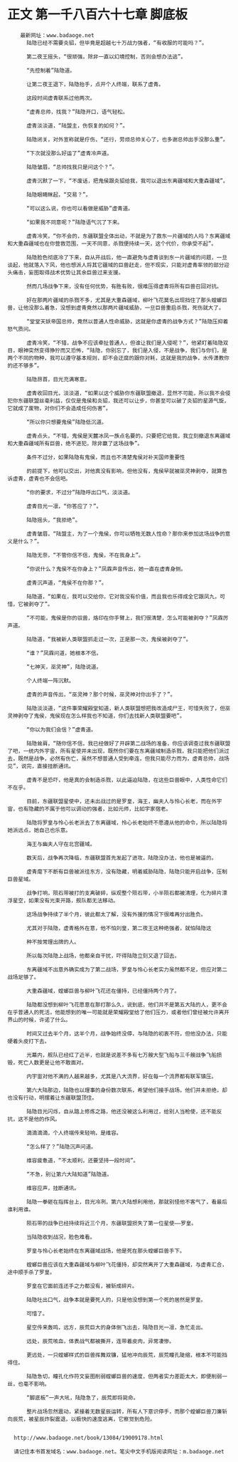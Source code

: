 # 正文 第一千八百六十七章 脚底板
        最新网址：www.badaoge.net
          陆隐已经不需要炎貂，但毕竟是超越七十万战力强者，“有收服的可能吗？”。
      
          第二夜王摇头，“很顽强，除非一直以幻境控制，否则会想办法逃”。
      
          “先控制着”陆隐道。
      
          让第二夜王退下，陆隐抬手，点开个人终端，联系了虚青。
      
          这段时间虚青联系过他两次。
      
          “虚青总帅，找我？”陆隐开口，语气轻松。
      
          虚青淡淡道，“陆盟主，伤恢复的如何？”。
      
          陆隐闭关，对外宣称就是疗伤，“还行，劳烦总帅关心了，也多谢总帅出手没那么重”。
      
          “下次就没那么好运了”虚青冷声道。
      
          陆隐皱眉，“总帅找我只是问这个？”。
      
          虚青沉默了一下，“不废话，把鬼侯跟炎貂给我，我可以退出东离疆域和大重森疆域”。
      
          陆隐眼睛眯起，“交易？”。
      
          “可以这么说，你也可以看做是威胁”虚青道。
      
          “如果我不同意呢？”陆隐语气沉了下来。
      
          虚青冷笑，“你不会的，东疆联盟全体出动，不就是为了救东一片疆域的人吗？东离疆域和大重森疆域也在你营救范围，一天不同意，杀戮便持续一天，这个代价，你承受不起”。
      
          陆隐脸色彻底冷了下来，自从开战后，他一直避免与虚青谈到东一片疆域的问题，一旦谈起，他就落入下风，他也想派人将其它疆域的巨兽赶走，但不现实，只能对虚青率领的部分迎头痛击，妄图取得战术优势让其余巨兽过来支援。
      
          然而几场战争下来，没有任何优势，有胜有败，很难压得虚青将所有巨兽召回对抗。
      
          好在那两片疆域的杀戮不多，尤其是大重森疆域，柳叶飞花莫名出现挡住了那头螳螂巨兽，让他没那么着急，没想到虚青竟然以那两片疆域威胁，一旦巨兽重启杀戮，死伤就大了。
      
          “堂堂天妖帝国总帅，竟然以普通人性命威胁，这就是你虚青的战争方式？”陆隐压抑着怒气质问。
      
          虚青冷笑，“不错，战争不应该牵扯普通人，但谁让我们是入侵呢？”，他紧盯着陆隐双目，眼神突然变得狰狞而又恐怖，“陆隐，你别忘了，我们是入侵，不是战争，我们与你们，是两个不同的物种，我可以遵守基本规则，却不会迂腐的跟你对耗，这就是我的战争，水传潇教你的还不够多”。
      
          陆隐昂首，目光充满寒意。
      
          虚青收回目光，淡淡道，“如果以这个威胁你东疆联盟撤退，显然不可能，所以我不会侵犯你东疆联盟丝毫利益，仅仅是鬼侯和炎貂，我还可以让步，你甚至可以破了炎貂的星源气旋，它就成了废物，对你们不会造成任何伤害”。
      
          “所以你只想要鬼侯”陆隐低沉道。
      
          虚青点头，“不错，鬼侯是天麓冰凤一族点名要的，只要把它给我，我立刻撤退东离疆域和大重森疆域所有巨兽，绝不进犯，除非赢了这场战争”。
      
          条件不过分，如果陆隐有鬼侯，而且也不清楚鬼侯对补天国师重要性
      
          的前提下，他可以交出，对他真没有影响，但他没有，鬼侯早就被巫灵神剥夺，就算告诉虚青，虚青也不会信吧。
      
          “你的要求，不过分”陆隐呼出口气，淡淡道。
      
          虚青目光一凛，“你答应了？”。
      
          陆隐摇头，“我拒绝”。
      
          虚青皱眉，“陆盟主，为了一个鬼侯，你可以牺牲无数人性命？那你来参加这场战争的意义是什么？”。
      
          陆隐无奈，“不管你信不信，鬼侯，不在我身上”。
      
          “你说什么？鬼侯不在你身上？”凤霖声音传出，她一直在虚青身侧。
      
          虚青沉声道，“鬼侯不在你那？”。
      
          陆隐道，“如果在，我可以交给你，它对我没有价值，而且我也乐得成全它跟凤九，可惜，它被剥夺了”。
      
          “不可能，鬼侯是你的驭兽，烙印在你手臂上，我们很清楚，怎么可能被剥夺？”凤霖厉声道。
      
          陆隐道，“我被新人类联盟抓走过一次，正是那一次，鬼侯被剥夺了”。
      
          “谁？”凤霖问道，她根本不信。
      
          “七神天，巫灵神”，陆隐说道。
      
          个人终端一阵沉默。
      
          虚青的声音传出，“巫灵神？那个时候，巫灵神对你出手了？”。
      
          陆隐淡淡道，“这件事荣耀殿堂知道，新人类联盟想把我改造成尸王，可惜失败了，但巫灵神剥夺了鬼侯，鬼侯现在怎么样我也不知道，你们去找新人类联盟要吧”。
      
          “你以为我们会信？”虚青道。
      
          陆隐耸肩，“随你信不信，我已经做好了开辟第二战场的准备，你应该调查过我东疆联盟了吧，一统内外宇宙，所有星使并未出现，既然你们要在东离疆域制造杀戮，我只能把他们派过去，既然是战争，必然有伤亡，虽然不想普通人受到牵连，但我只能尽力而为，虚青总帅，战场见”，说完，直接挂断通讯。
      
          虚青不是恐吓，他是真的会制造杀戮，以此逼迫陆隐，在这些巨兽眼中，人类性命它们不在乎。
      
          目前，东疆联盟星使中，还未出战过的是罗皇，海王，幽夫人与怜心长老，而在外宇宙，也有隐藏的不属于他可以调动的强者，比如元师，比如宇家宿老。
      
          陆隐将罗皇与怜心长老派去了东离疆域，怜心长老始终不愿遵从他的命令，所以陆隐将她派远点，她自己也乐意。
      
          海王与幽夫人守在北宫疆域。
      
          数天后，战争再次降临，东疆联盟首先发起了进攻，陆隐没办法，他也是被逼的。
      
          虚青麾下不断有巨兽被派往东方，没有隐藏，明着威胁陆隐，陆隐只能开启战争，压制巨兽星域。
      
          战争打响，陨石带被打的支离破碎，纵观整个陨石带，小半陨石都被清理，化为碎片漂浮星空，如果没有光束开路，舰队都无法移动。
      
          这场战争持续了半个月，彼此都太了解，没有外援的情况下很难再分出胜负。
      
          尤其对于陆隐，虚青格外在意，他不怕刘皇，第二夜王这种绝强者，就怕陆隐这
      
          种不按常理出牌的人。
      
          所以每次陆隐上战场，他都亲自干扰，吓得陆隐立刻又退了回去。
      
          东离疆域不出意外确实成为了第二战场，罗皇与怜心长老实力虽然都不足，但应对第二战场足够了。
      
          大重森疆域，螳螂巨兽与柳叶飞花还在僵持，已经僵持两个月了。
      
          陆隐都没想到柳叶飞花愿意在那打那么久，说到底，他们并不是第五大陆的人，更不会在乎普通人的死活，他能想到的唯一可能就是荣耀殿堂给了他们压力，或者他们曾经被允许离开界山的时候，许诺了什么。
      
          时间又过去半个月，这半个月，战争始终没停，与陆隐的初衷不符，但他没办法，只能硬着头皮打下去。
      
          光幕内，舰队已经红了近半，也就是说差不多有七万艘大型飞船与三千艘战争飞船损毁，死亡人数更是让他不敢面对。
      
          内宇宙对他不满的人越来越多，尤其是八大流界，好在每一个流界都有联军镇压。
      
          第六大陆那边，陆隐也以理事的身份数次联系，希望他们接手战场，他们并未拒绝，却也没有行动，明摆着让东疆联盟顶住。
      
          陆隐目光闪烁，自从踏上修炼之路，他还没被这么利用过，给别人当枪使，还不能反抗，这不是他的作风。
      
          滴滴滴滴，个人终端传来轻响，是维容。
      
          “怎么样了？”陆隐沉声问道。
      
          维容疲惫道，“不太顺利，还要坚持一段时间”。
      
          “不急，别让第六大陆知道”陆隐道。
      
          维容应声，挂断通讯。
      
          陆隐一拳砸在指挥台上，目光冷冽，第六大陆想利用他，那就别怪他不客气了，看最后谁利用谁。
      
          陨石带的战争已经持续将近三个月，东疆联盟损失了第一位星使——罗皇。
      
          当陆隐收到战况，脸色难看。
      
          罗皇与怜心长老始终在东离疆域战场，他是死在那头螳螂巨兽手下。
      
          螳螂巨兽应该在大重森疆域与柳叶飞花僵持，却突然离开了大重森疆域，与虚青汇合，途中顺手杀了罗皇。
      
          罗皇在它面前连还手之力都没有，被斩成碎片。
      
          陆隐吐出口气，战争本就是要死人的，只是他没想到第一个死的居然是罗皇。
      
          可惜了。
      
          星空传来轰鸣，远方，辰荒巨大的身体倒飞出去，陆隐目光一凛，急忙走出。
      
          远处，辰荒咳血，体表战气都被撕开，连带着皮肉，异常凄惨。
      
          更远处，一只螳螂样式的巨兽挥舞双镰，猛地冲向辰荒，辰荒瞳孔陡缩，根本不可能挡得住。
      
          陆隐急切，瞳孔化作符文妄图削弱螳螂巨兽的速度，但两者实力差距太大，即便削弱一丝，也毫不影响。
      
          “脚底板”一声大吼，陆隐急了，辰荒即将毙命。
      
          整片战场忽然震动，紧接着无数星辰运转，所有人下意识停手，而那个螳螂巨兽刀廉斩向辰荒，被星辰炸裂震退，以极快的速度逃离，它察觉到危险。
      
      
      http://www.badaoge.net/book/13084/19009178.html
      
      请记住本书首发域名：www.badaoge.net。笔尖中文手机版阅读网址：m.badaoge.net